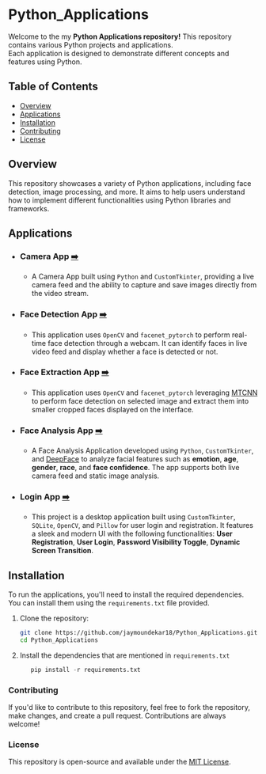 # Python_Applications
Welcome to the my **Python Applications repository!** This repository contains various Python projects and applications.<br> Each application is designed to demonstrate different concepts and features using Python.

## Table of Contents

- [Overview](#overview)
- [Applications](#applications)
- [Installation](#installation)
- [Contributing](#contributing)
- [License](#license)

## Overview

This repository showcases a variety of Python applications, including face detection, image processing, and more. It aims to help users understand how to implement different functionalities using Python libraries and frameworks.

## Applications

  * ### Camera App [➡️](https://github.com/jaymoundekar18/Python_Applications/blob/main/Camera%20App/README.md)
      - A Camera App built using `Python` and `CustomTkinter`, providing a live camera feed and the ability to capture and save images directly from the video stream.

  * ### Face Detection App [➡️](https://github.com/jaymoundekar18/Python_Applications/blob/main/Face%20Detection/README.md)
      - This application uses `OpenCV` and `facenet_pytorch` to perform real-time face detection through a webcam. It can identify faces in live video feed and display whether a face is detected or not.

  * ### Face Extraction App [➡️](https://github.com/jaymoundekar18/Python_Applications/blob/main/Face%20Extraction/README.md)
      - This application uses `OpenCV` and `facenet_pytorch` leveraging [MTCNN](https://arxiv.org/pdf/1604.02878) to perform face detection on selected image and extract them into smaller cropped faces displayed on the interface.

  * ### Face Analysis App [➡️](https://github.com/jaymoundekar18/Python_Applications/blob/main/Face_Analysis/README.md)
      - A Face Analysis Application developed using `Python`, `CustomTkinter`, and [DeepFace](https://github.com/serengil/deepface) to analyze facial features such as **emotion**, **age**, **gender**, **race**, and **face confidence**. The app supports both live camera feed and static image analysis.

  * ### Login App [➡️](https://github.com/jaymoundekar18/Python_Applications/blob/main/Login%20App/README.md)
      - This project is a desktop application built using `CustomTkinter`, `SQLite`, `OpenCV`, and `Pillow` for user login and registration. It features a sleek and modern UI with the following functionalities: **User Registration**, **User Login**, **Password Visibility Toggle**, **Dynamic Screen Transition**.


## Installation

To run the applications, you'll need to install the required dependencies. You can install them using the `requirements.txt` file provided.

1. Clone the repository:

   ```bash
   git clone https://github.com/jaymoundekar18/Python_Applications.git
   cd Python_Applications
   
2. Install the dependencies that are mentioned in ```requirements.txt```
   ```python
      pip install -r requirements.txt
   ```


### Contributing
If you'd like to contribute to this repository, feel free to fork the repository, make changes, and create a pull request. Contributions are always welcome!

### License
This repository is open-source and available under the [MIT License](LICENSE).
